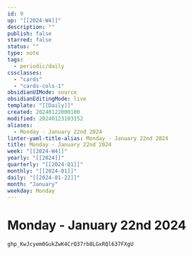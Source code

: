 ```yaml
---
id: 9
up: "[[2024-W4]]"
description: ""
publish: false
starred: false
status: ""
type: note
tags:
  - periodic/daily
cssclasses:
  - "cards"
  - "cards-cols-1"
obsidianUIMode: source
obsidianEditingMode: live
template: "[[Daily]]"
created: 20240122000100
modified: 20240123103152
aliases:
  - Monday - January 22nd 2024
linter-yaml-title-alias: Monday - January 22nd 2024
title: Monday - January 22nd 2024
week: "[[2024-W4]]"
yearly: "[[2024]]"
quarterly: "[[2024-Q1]]"
monthly: "[[2024-01]]"
daily: "[[2024-01-22]]"
month: "January"
weekday: Monday
---
```


# Monday - January 22nd 2024


`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`
